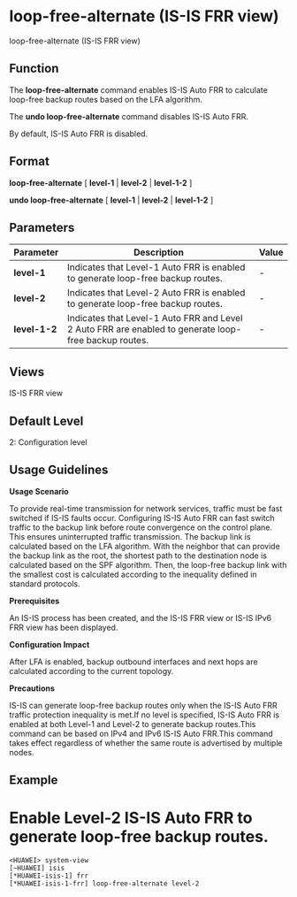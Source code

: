 loop-free-alternate (IS-IS FRR view)
====================================

loop-free-alternate (IS-IS FRR view)

Function
--------



The **loop-free-alternate** command enables IS-IS Auto FRR to calculate loop-free backup routes based on the LFA algorithm.

The **undo loop-free-alternate** command disables IS-IS Auto FRR.



By default, IS-IS Auto FRR is disabled.


Format
------

**loop-free-alternate** [ **level-1** | **level-2** | **level-1-2** ]

**undo loop-free-alternate** [ **level-1** | **level-2** | **level-1-2** ]


Parameters
----------

| Parameter | Description | Value |
| --- | --- | --- |
| **level-1** | Indicates that Level-1 Auto FRR is enabled to generate loop-free backup routes. | - |
| **level-2** | Indicates that Level-2 Auto FRR is enabled to generate loop-free backup routes. | - |
| **level-1-2** | Indicates that Level-1 Auto FRR and Level 2 Auto FRR are enabled to generate loop-free backup routes. | - |



Views
-----

IS-IS FRR view


Default Level
-------------

2: Configuration level


Usage Guidelines
----------------

**Usage Scenario**

To provide real-time transmission for network services, traffic must be fast switched if IS-IS faults occur. Configuring IS-IS Auto FRR can fast switch traffic to the backup link before route convergence on the control plane. This ensures uninterrupted traffic transmission. The backup link is calculated based on the LFA algorithm. With the neighbor that can provide the backup link as the root, the shortest path to the destination node is calculated based on the SPF algorithm. Then, the loop-free backup link with the smallest cost is calculated according to the inequality defined in standard protocols.

**Prerequisites**

An IS-IS process has been created, and the IS-IS FRR view or IS-IS IPv6 FRR view has been displayed.

**Configuration Impact**



After LFA is enabled, backup outbound interfaces and next hops are calculated according to the current topology.



**Precautions**



IS-IS can generate loop-free backup routes only when the IS-IS Auto FRR traffic protection inequality is met.If no level is specified, IS-IS Auto FRR is enabled at both Level-1 and Level-2 to generate backup routes.This command can be based on IPv4 and IPv6 IS-IS Auto FRR.This command takes effect regardless of whether the same route is advertised by multiple nodes.




Example
-------

# Enable Level-2 IS-IS Auto FRR to generate loop-free backup routes.
```
<HUAWEI> system-view
[~HUAWEI] isis
[*HUAWEI-isis-1] frr
[*HUAWEI-isis-1-frr] loop-free-alternate level-2

```